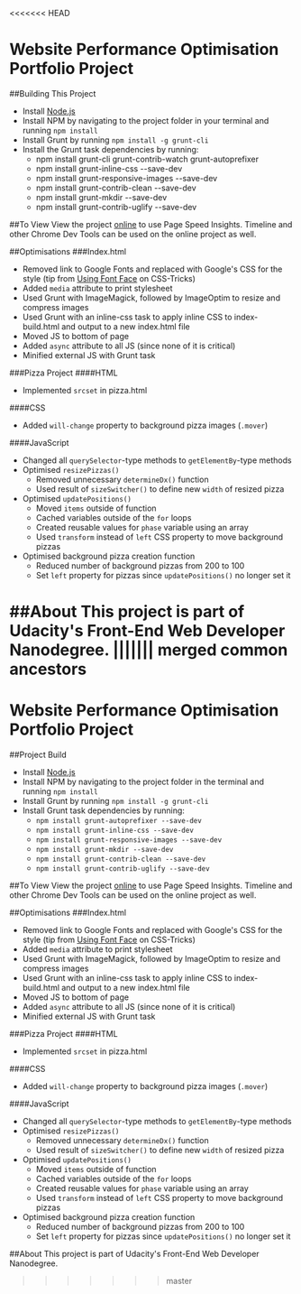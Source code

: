 <<<<<<< HEAD
# Website Performance Optimisation Portfolio Project

##Building This Project
* Install [Node.js](https://nodejs.org/en/)
* Install NPM by navigating to the project folder in your terminal and running `npm install`
* Install Grunt by running `npm install -g grunt-cli`
* Install the Grunt task dependencies by running:
  * npm install grunt-cli grunt-contrib-watch grunt-autoprefixer
  * npm install grunt-inline-css --save-dev
  * npm install grunt-responsive-images --save-dev
  * npm install grunt-contrib-clean --save-dev
  * npm install grunt-mkdir --save-dev
  * npm install grunt-contrib-uglify --save-dev

##To View
View the project [online](http://shainanigans.github.io/production/frontend-nanodegree-mobile-portfolio/) to use Page Speed Insights. Timeline and other Chrome Dev Tools can be used on the online project as well.

##Optimisations
###Index.html
* Removed link to Google Fonts and replaced with Google's CSS for the style (tip from [Using Font Face](https://css-tricks.com/snippets/css/using-font-face/) on CSS-Tricks)
* Added `media` attribute to print stylesheet
* Used Grunt with ImageMagick, followed by ImageOptim to resize and compress images
* Used Grunt with an inline-css task to apply inline CSS to index-build.html and output to a new index.html file
* Moved JS to bottom of page
* Added `async` attribute to all JS (since none of it is critical)
* Minified external JS with Grunt task

###Pizza Project
####HTML
* Implemented `srcset` in pizza.html

####CSS
* Added `will-change` property to background pizza images (`.mover`)

####JavaScript
* Changed all `querySelector`-type methods to `getElementBy`-type methods
* Optimised `resizePizzas()`
  * Removed unnecessary `determineDx()` function
  * Used result of `sizeSwitcher()` to define new `width` of resized pizza
* Optimised `updatePositions()`
  * Moved `items` outside of function
  * Cached variables outside of the `for` loops
  * Created reusable values for `phase` variable using an array
  * Used `transform` instead of `left` CSS property to move background pizzas
* Optimised background pizza creation function
  * Reduced number of background pizzas from 200 to 100
  * Set `left` property for pizzas since `updatePositions()` no longer set it

##About
This project is part of Udacity's Front-End Web Developer Nanodegree.
||||||| merged common ancestors
=======
# Website Performance Optimisation Portfolio Project

##Project Build
* Install [Node.js](https://nodejs.org/en/)
* Install NPM by navigating to the project folder in the terminal and running `npm install`
* Install Grunt by running `npm install -g grunt-cli`
* Install Grunt task dependencies by running:
  * `npm install grunt-autoprefixer --save-dev`
  * `npm install grunt-inline-css --save-dev`
  * `npm install grunt-responsive-images --save-dev`
  * `npm install grunt-mkdir --save-dev`
  * `npm install grunt-contrib-clean --save-dev`
  * `npm install grunt-contrib-uglify --save-dev`

##To View
View the project [online](http://shainanigans.github.io/frontend-nanodegree-mobile-portfolio/) to use Page Speed Insights. Timeline and other Chrome Dev Tools can be used on the online project as well.

##Optimisations
###Index.html
* Removed link to Google Fonts and replaced with Google's CSS for the style (tip from [Using Font Face](https://css-tricks.com/snippets/css/using-font-face/) on CSS-Tricks)
* Added `media` attribute to print stylesheet
* Used Grunt with ImageMagick, followed by ImageOptim to resize and compress images
* Used Grunt with an inline-css task to apply inline CSS to index-build.html and output to a new index.html file
* Moved JS to bottom of page
* Added `async` attribute to all JS (since none of it is critical)
* Minified external JS with Grunt task

###Pizza Project
####HTML
* Implemented `srcset` in pizza.html

####CSS
* Added `will-change` property to background pizza images (`.mover`)

####JavaScript
* Changed all `querySelector`-type methods to `getElementBy`-type methods
* Optimised `resizePizzas()`
  * Removed unnecessary `determineDx()` function
  * Used result of `sizeSwitcher()` to define new `width` of resized pizza
* Optimised `updatePositions()`
  * Moved `items` outside of function
  * Cached variables outside of the `for` loops
  * Created reusable values for `phase` variable using an array
  * Used `transform` instead of `left` CSS property to move background pizzas
* Optimised background pizza creation function
  * Reduced number of background pizzas from 200 to 100
  * Set `left` property for pizzas since `updatePositions()` no longer set it

##About
This project is part of Udacity's Front-End Web Developer Nanodegree.
>>>>>>> master
